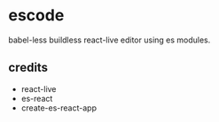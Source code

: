 # escode

babel-less buildless react-live editor using es modules.

## credits

* react-live
* es-react
* create-es-react-app
